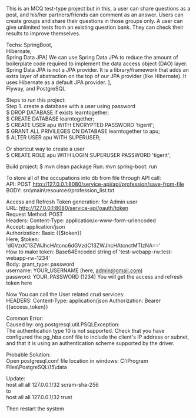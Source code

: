 This is an MCQ test-type project but in this, a user can share questions as a post, 
and his/her partners/friends can comment as an answer. 
Users can create groups and share their questions in those groups only. 
A user can give unlimited tests from an existing question bank. They can check their results to improve themselves. 

Techs:
SpringBoot, \
Hibernate, \
Spring Data JPA[ 
We can use Spring Data JPA to reduce the amount of boilerplate code required to implement the data access object (DAO) layer.            
Spring Data JPA is not a JPA provider. It is a library/framework that adds an extra layer of abstraction on the top of our JPA provider (like Hibernate). It uses Hibernate as a default JPA provider. ], \
Flyway, and PostgreSQL 

Steps to run this project: \
Step 1. create a database with a user using password \
$ DROP DATABASE if exists learntogether; \
$ CREATE DATABASE learntogether; \
$ CREATE USER apu WITH ENCRYPTED PASSWORD 'tigerit'; \
$ GRANT ALL PRIVILEGES ON DATABASE learntogether to apu; \
$ ALTER USER apu WITH SUPERUSER; 

Or shortcut way to create a user \
$ CREATE ROLE apu WITH LOGIN SUPERUSER PASSWORD 'tigerit';

Build project: $ mvn clean package
Run: mvn spring-boot: run 

To store all of the occupations into db from file through API call: \
API: POST http://127.0.0.1:8080/service-api/api/profession/save-from-file \
BODY: src\main\resources\profession_list.txt

Access and Refresh Token generation: for Admin user \
URL: http://127.0.0.1:8080/service-api/oauth/token \
Request Method: POST \
Headers: 
Content-Type: application/x-www-form-urlencoded \
Accept: application/json \
Authorization: Basic {{$token}} \
Here, $token: 'dGVzdC13ZWJhcHAtcnc6dGVzdC13ZWJhcHAtcnctMTIzNA==' \
How to make token: Base64Encoded string of 'test-webapp-rw:test-webapp-rw-1234' \
Body: 
grant_type: password \
username: YOUR_USERNAME (here, admin@gmail.com) \
password: YOUR_PASSWORD (1234) 
You will get the access and refresh token here

Now You can call the User related crud services: \
HEADERS:
Content-Type: application/json
Authorization: Bearer {{access_token}} 

Common Error: \
Caused by: org.postgresql.util.PSQLException:  
The authentication type 10 is not supported. Check that you have configured the pg_hba.conf file to include the client's IP address or subnet, and that it is using an authentication scheme supported by the driver.

Probable Solution: \
Open postgresql.conf file location in windows: C:\Program Files\PostgreSQL\15\data

Update: \
host    all             all             127.0.0.1/32            scram-sha-256 \
to \
host    all             all             127.0.0.1/32            trust

Then restart the system
